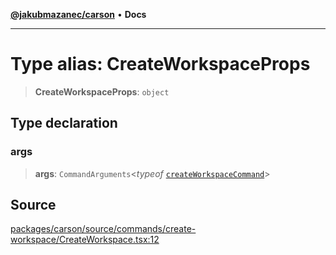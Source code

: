 [**@jakubmazanec/carson**](../README.md) • **Docs**

---

# Type alias: CreateWorkspaceProps

> **CreateWorkspaceProps**: `object`

## Type declaration

### args

> **args**: `CommandArguments`\<_typeof_
> [`createWorkspaceCommand`](../variables/createWorkspaceCommand.md)\>

## Source

[packages/carson/source/commands/create-workspace/CreateWorkspace.tsx:12](https://github.com/jakubmazanec/tools/blob/bb20df5276ddb119762948adc2cda520aef09f0f/packages/carson/source/commands/create-workspace/CreateWorkspace.tsx#L12)

